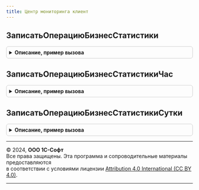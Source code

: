 ```yaml
---
title: Центр мониторинга клиент
---
```



## ЗаписатьОперациюБизнесСтатистики
<details style="margin: 1em 0; padding: 0.5em; border: 1px solid #ccc; border-radius: 6px;">

<summary style="font-weight: bold; cursor: pointer;">Описание, пример вызова</summary>

```bsl

// Записывает операцию бизнес статистики в кэш на клиенте.
// Запись в информационную базу происходит в обработчике ПриПериодическомПолученииДанныхКлиентаНаСервере
// общего модуля ОбщегоНазначенияПереопределяемый.
// При закрытии приложения данные не записываются.
//
// Параметры:
//  ИмяОперации	- Строка	- имя операции статистики, в случае отсутствия создается новое.
//  Значение	- Число		- количественное значение операции статистики.
//
Процедура ЗаписатьОперациюБизнесСтатистики(ИмяОперации, Значение) Экспорт
```

Пример вызова
```bsl
ЦентрМониторингаКлиент.ЗаписатьОперациюБизнесСтатистики(ИмяОперации, Значение) 
```
</details>

## ЗаписатьОперациюБизнесСтатистикиЧас
<details style="margin: 1em 0; padding: 0.5em; border: 1px solid #ccc; border-radius: 6px;">

<summary style="font-weight: bold; cursor: pointer;">Описание, пример вызова</summary>

```bsl

// Записывает уникальную операцию бизнес статистики в разрезе часа в кэш на клиенте.
// При записи проверяет уникальность.
// Запись в информационную базу происходит в обработчике ПриПериодическомПолученииДанныхКлиентаНаСервере
// общего модуля ОбщегоНазначенияПереопределяемый.
// При закрытии приложения данные не записываются.
//
// Параметры:
//  ИмяОперации      - Строка - имя операции статистики, в случае отсутствия создается новое.
//  Значение         - Число  - количественное значение операции статистики.
//  Замещать         - Булево - определяет режим замещения существующей записи.
//                              Истина - перед записью существующая запись будет удалена.
//                              Ложь - если запись уже существует, новые данные игнорируются.
//                              Значение по умолчанию: Ложь.
//  КлючУникальности - Строка - ключ для контроля уникальности записи, максимальная длина 100. Если не задан,
//                              используется хеш MD5 уникального идентификатора пользователя и номера сеанса.
//                              Значение по умолчанию: Неопределено.
//
Процедура ЗаписатьОперациюБизнесСтатистикиЧас(ИмяОперации, Значение, Замещать = Ложь, КлючУникальности = Неопределено) Экспорт
```

Пример вызова
```bsl
ЦентрМониторингаКлиент.ЗаписатьОперациюБизнесСтатистикиЧас(ИмяОперации, Значение, Замещать, КлючУникальности);
```
</details>

## ЗаписатьОперациюБизнесСтатистикиСутки
<details style="margin: 1em 0; padding: 0.5em; border: 1px solid #ccc; border-radius: 6px;">

<summary style="font-weight: bold; cursor: pointer;">Описание, пример вызова</summary>

```bsl

// Записывает уникальную операцию бизнес статистики в разрезе суток в кэш на клиенте.
// При записи проверяет уникальность.
// Запись в информационную базу происходит в обработчике ПриПериодическомПолученииДанныхКлиентаНаСервере
// общего модуля ОбщегоНазначенияПереопределяемый.
// При закрытии приложения данные не записываются.
//
// Параметры:
//  ИмяОперации      - Строка - имя операции статистики, в случае отсутствия создается новое.
//  Значение         - Число  - количественное значение операции статистики.
//  Замещать         - Булево - определяет режим замещения существующей записи.
//                              Истина - перед записью существующая запись будет удалена.
//                              Ложь - если запись уже существует, новые данные игнорируются.
//                              Значение по умолчанию: Ложь.
//  КлючУникальности - Строка - ключ для контроля уникальности записи, максимальная длина 100. Если не задан,
//                              используется хеш MD5 уникального идентификатора пользователя и номера сеанса.
//                              Значение по умолчанию: Неопределено.
//
Процедура ЗаписатьОперациюБизнесСтатистикиСутки(ИмяОперации, Значение, Замещать = Ложь, КлючУникальности = Неопределено) Экспорт
```

Пример вызова
```bsl
ЦентрМониторингаКлиент.ЗаписатьОперациюБизнесСтатистикиСутки(ИмяОперации, Значение, Замещать, КлючУникальности);
```
</details>

---

© 2024, **ООО 1С-Софт**  
Все права защищены. Эта программа и сопроводительные материалы предоставляются  
в соответствии с условиями лицензии [Attribution 4.0 International (CC BY 4.0)](https://creativecommons.org/licenses/by/4.0/legalcode).

---
